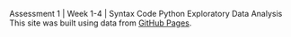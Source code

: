Assessment 1 | Week 1-4 | Syntax Code Python Exploratory Data Analysis
This site was built using data from [GitHub Pages]([https://pages.github.com/](https://github.com/dataenergy/Exploratory-data-analysis-of-climate-change-and-natural-disasters)https://github.com/dataenergy/Exploratory-data-analysis-of-climate-change-and-natural-disasters).

